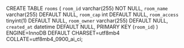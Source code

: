 CREATE TABLE `rooms` (
  `room_id` varchar(255) NOT NULL,
  `room_name` varchar(255) DEFAULT NULL,
  `room_cap` int DEFAULT NULL,
  `room_access` tinyint(1) DEFAULT NULL,
  `room_owner` varchar(255) DEFAULT NULL,
  `created_at` datetime DEFAULT NULL,
  PRIMARY KEY (`room_id`)
) ENGINE=InnoDB DEFAULT CHARSET=utf8mb4 COLLATE=utf8mb4_0900_ai_ci;